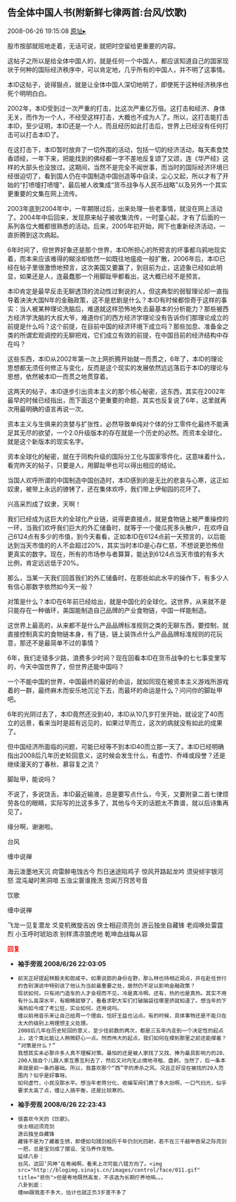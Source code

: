 ## 告全体中国人书(附新鲜七律两首:台风/饮歌)
2008-06-26 19:15:08
[原址▸](http://www.fxgan.com/chan_time/2008_01_06/1081.htm)


股市按部就班地走着，无话可说，就把时空留给更重要的内容。

这帖子之所以是给全体中国人的，就是任何一个中国人，都应该知道自己的国家现状于何种的国际经济秩序中，可以肯定地，几乎所有的中国人，并不明了这事情。

本ID这帖子，说得狠点，就是让全体中国人深切地明了，即使死于这种经济秩序也死个明明白白。

2002年，本ID受到过一次严重的打击，比这次严重亿万倍。这打击和经济、身体无关，而作为一个人，不经受这样打击，大概也不成为人了。所以，这打击能打击本ID，至少证明，本ID还是一个人，而且经历如此打击后，世界上已经没有任何打击可以打击本ID了。

在这打击下，本ID暂时放弃了一切外围的活动，包括一切的经济活动，每天素食焚香颂经，一年下来，把能找到的佛经都一字不差地反复颂了又颂，连《华严经》这样的大部头也没放过。这期间，当然不是完全不闻世事，而当时的国际经济环境已经很迫切了，看到国人仍在中国制造中国创造等中自渎，尘心又起，所以才有了开始的“打喷嚏打喷嚏”，最后被人收集成“货币战争与人民币战略”以及另外一个其实更重要的文集在网上流传。

2003年底到2004年中，一年期限过后，出来处理一些老事情，就没在网上活动了。2004年中后回来，发现原来帖子被收集流传，一时童心起，才有了后面的一系列各位大概都很熟悉的活动。后来，2005年初开始，网下也重新经济活动，一直折腾到这次病起。

6年时间了，但世界好象还是那个世界，本ID所担心的所预言的坏事都乌鸦地现实着，而本来应该难得的糊涂却依然一如既往地瘟疫一般扩散，2006年后，本ID已经在帖子里很激愤地预言，这次美国又要赢了，到目前为止，这迹象已经如此明显，如果还是人，连最蠢那一个用脚趾甲都看出，这大概已经不是预言。

本ID肯定是最早反击无聊透顶的流动性过剩说的人，但这典型的弱智理论却一直指导着泱泱大国N年的金融政策，这不是悲剧是什么？本ID有时候都惊奇于这样的事实：当人被某种理论洗脑后，难道就这样恐怖地失去最基本的分析能力？那些被西方经济学洗脑的大叔大爷，难道你们的西方经济学理论没有告诉你们那理论成立的前提是什么吗？这个前提，在目前中国的经济环境下成立吗？那些加息、准备金之类的所谓宏观调控的无聊把戏，它们成立有效的前提，在中国目前的经济结构中存在吗？

这些东西，本ID从2002年第一次上网折腾开始就一而贯之，6年了，本ID的理论思想都无须任何修正与变化，反而是这个现实的发展依然远远落后于本ID的理论与思想，依然被本ID一而贯之地贯穿着。

这两天的帖子，本ID逐步引出资本主义的那个核心秘密，这东西，其实在2002年最早的时候已经指出，而下面这个更重要的命题，其实也反复说了6年，这里就再次用最明确的语言再说一次。

资本主义与生俱来的贪婪与扩张性，必然导致单纯对个体的分工零件化最终不能满足其无尽的欲望，一个2.0升级版本的存在就是一个历史的必然。而资本全球化，就是这个新版本的现实名字。

资本全球化的秘密，就在于同构升级的国际分工化与国家零件化，这意味着什么，看完昨天的帖子，只要是人，用脚趾甲也可以得出相应的结论。

当国人欢呼所谓的中国制造中国创造时，本ID感到的是无比的悲哀与心寒，这正如奴隶，被带上永远的镣铐了，还在集体欢呼，我们带上伊甸园的花环了。

兴高采烈成了奴隶，天啊！

我们已经成为这巨大的全球化产业链，说得更直接点，就是食物链上被严重操控的一环，当我们欢呼我们巨大的外汇储备时，就等于一个傻瓜死多头散户，在欢呼自己6124点有多少的市值，到今天看看，正如本ID在6124点前一天预言的，以后能达到当天市值的的人不会超过20%，其实当时本ID是心存仁慈，不想说更恐怖但更真实的数字。现在，所有的市场参与者算算，能达到6124点当天市值的有多大比例，肯定远远低于20%。

那么，当某一天我们回首我们的外汇储备时，在那些如此水平的操作下，有多少人有信心那数字依然如今天一般？

对策是什么？本ID在6年前已经给出，就是中国化的全球化。这世界，从来就不是只能存在一种循环，美国能制造自己品牌的产业食物链，中国一样能制造。

这世界上最高的，从来都不是什么产品品牌标准规则之类的无聊东西，要控制，就直接控制真实的食物链本身，有了链，链上装饰点什么产品品牌标准规则的花玩意，那还不是最简单不过的事情？

6年，我们走错多少路，浪费多少时间？现在回看本ID在货币战争的七七事变里写的，今天中国世界了，但世界还能中国吗？

一个不能中国的世界，中国最终的最好的命运，就如同现在被资本主义游戏所游戏着的一群，最终麻木而安乐地沉沦下去，而最坏的命运是什么？问问你的脚趾甲吧。

6年的光阴过去了，本ID竟然还没到40，本ID从10几岁打坐开始，就设定了40而立的远景，看来当时是超有远见的，如果过早而立，这次的病就没有如此的成果了。

但中国经济所面临的问题，可能已经等不到本ID40而立那一天了。本ID已经明确指出2008后几年历史轮回意义，这时候会发生什么，有虚竹、乔峰或段誉？还是继续漫天的丁春秋、慕容复之流？

脚趾甲，能说吗？

不说了，多说饶舌。本ID最近输液，总是要写点什么，今天，又要附录二首七律烦劳各位的眼睛，实际写的比这多多了，其他与今天的话题太不靠谱，就以后诗集再见了。

缘分啊，谢谢啦。



台风

缠中说禅

海云泼墨地天沉
疴雷醉电蚀古今
烈日迷途陷鸡子
惊风开路起龙吟
须臾倾宇银河怒
混沌凝时黑洞喑
五浊尘寰谁挽洗
忽闻万窍苦号音

饮歌

缠中说禅

飞龙一见复潜龙
爻变机微旋吉凶
侠士相迎须亮剑
游云独坐自藏锋
老阎唤处雷霆烈
小玉呼时琥珀浓
别样清凉狼虎地
乾坤血战每从容




<font color='red'>**回复**</font>


- **袖手旁观 2008/6/26 22:03:05**
- ```
  前天正好提起林毅夫和郎咸平。如果说郎的身份在野，那么林也持相近观点，并在赴任世行的告别演说中特别说了他认为当前最重要之处，居然仍不足以影响金融政策？
  现状如何，只有闭门造车的人才会视而不见，冷是真冷啊。还有，热的也是真热。其实不用有什么高深水平，有眼睛就够了，看看求职大军们打破脑袋往哪里挤就知道了。想当年的下海热如今成了考公狂，实业如何，还用说吗。
  缠以前用音乐来让自己给周一个理由，恰好王益也沾点。有的时候，具体事物还是不能只在太大的级别上用理想主义处理。
  2008后几年在历史轮回的意义，至少往前数的两次，都是三五年内走到一个决定性的起点上，这个类比能让人稍微舒心一点。然而伟大的起点，我们如何在撑到那里之前还能撑着？
  “对策是什么？”
  我想其实未必那许多人真不理解对策。最怕的还是被人家找了又找、捧为最具影响力的20、200人独自个儿跟人家互惠互利去了，然后又对内无止境地寻租、盘剥，当然了，后一条本来就是前一条的基础。所以，我喜欢那个“西”字的肃杀之风。况且正好没在被找的20人范围内？似乎是好事呀。
  如何虚竹，小民没那水平。想当年老蒋分化、收编军阀们费了多大劲啊，一口气扫光，似乎要求太高了点，缠让人搞平衡，还是比较寒的。
  ```
- **袖手旁观 2008/6/26 22:23:43**
- ```
  很喜欢今天的《饮歌》。
  侠士相迎须亮剑
  游云独坐自藏锋
  藏锋不是为了藏着生锈，即便如勾践剑般历千年仍剑光四射，若不在三千越甲吞吴之际亮剑一把，总是宝剑成了摆设、宝马养作宠物。
  延续八卦：
  台风，这回‘风神’在粤闽啊，看来上次可能八错方向了。<img src="http://blogimg.sinajs.cn/images/control/face/011.gif" title="悲伤">但是粤地既然高发，不该选为长期疗养地嘛。。。
  八卦到底：
  缠mm跟我差不多大，估计也就正负3岁差不多了
  ```
